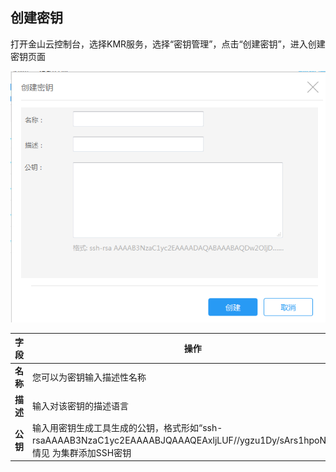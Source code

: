 ## 创建密钥

打开金山云控制台，选择KMR服务，选择“密钥管理”，点击“创建密钥”，进入创建密钥页面

![创建密钥](./images/my1.png)

| 字段 | 操作 |
| -- | -- |
| **名称** | 您可以为密钥输入描述性名称 |
| **描述** | 输入对该密钥的描述语言 |
| **公钥** | 输入用密钥生成工具生成的公钥，格式形如“ssh-rsaAAAAB3NzaC1yc2EAAAABJQAAAQEAxljLUF//ygzu1Dy/sArs1hpoN……”详情见 为集群添加SSH密钥 |
